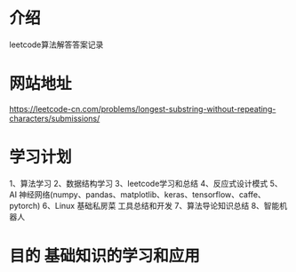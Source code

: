 # 介绍

leetcode算法解答答案记录

# 网站地址

https://leetcode-cn.com/problems/longest-substring-without-repeating-characters/submissions/

# 学习计划

1、算法学习
2、数据结构学习
3、leetcode学习和总结
4、反应式设计模式
5、AI 神经网络(numpy、pandas、matplotlib、keras、tensorflow、caffe、pytorch)
6、Linux 基础私房菜 工具总结和开发
7、算法导论知识总结
8、智能机器人

# 目的 基础知识的学习和应用
